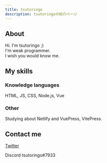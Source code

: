 ```yaml
---
title: tsutoringo
description: tsutoringoの紹介ページ
---
```


## About

Hi. I'm tsutoringo ;) <br>
I'm weak programmer. <br>
I wish you would know me.<br>

## My skills
### Knowledge languages
HTML, JS, CSS, Node.js, Vue

### Other
Studying about Netlify and VuePress, VitePress.

## Contact me

[Twitter](https://twitter.com/tsutoringo)

Discord tsutoringo#7933

